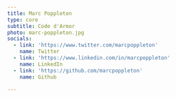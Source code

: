```yaml
---
title: Marc Poppleton
type: core
subtitle: Code d'Armor
photo: marc-poppleton.jpg
socials:
  - link: 'https://www.twitter.com/marcpoppleton'
    name: Twitter
  - link: 'https://www.linkedin.com/in/marcpoppleton'
    name: LinkedIn
  - link: 'https://github.com/marcpoppleton'
    name: Github

---
```


